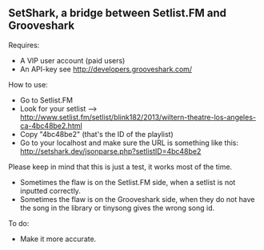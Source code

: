 SetShark, a bridge between Setlist.FM and Grooveshark
-------------------------------------------------------------------------------

Requires:
- A VIP user account (paid users)
- An API-key see http://developers.grooveshark.com/ 

How to use:
- Go to Setlist.FM
- Look for your setlist --> http://www.setlist.fm/setlist/blink182/2013/wiltern-theatre-los-angeles-ca-4bc48be2.html
- Copy "4bc48be2" (that's the ID of the playlist)
- Go to your localhost and make sure the URL is something like this: http://setshark.dev/jsonparse.php?setlistID=4bc48be2

Please keep in mind that this is just a test, it works most of the time.
- Sometimes the flaw is on the Setlist.FM side, when a setlist is not inputted correctly.
- Sometimes the flaw is on the Grooveshark side, when they do not have the song in the library or tinysong gives the wrong song id.

To do:
- Make it more accurate.
